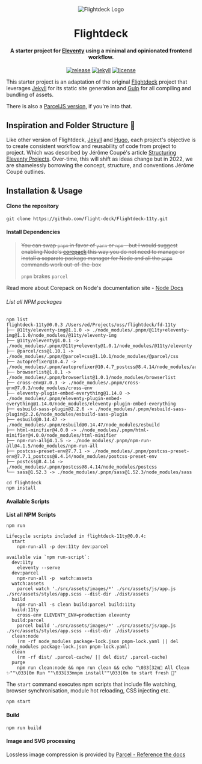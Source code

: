 <div align="center">
<p><img src="https://rdm.sfo2.digitaloceanspaces.com/flightdeck/v3-flightdeck__logo--purple-haze-600x528.png" alt="Flightdeck Logo"></p>
<h1>Flightdeck</h1>
<h4>A starter project for <a href="https://www.11ty.dev/">Eleventy</a> using a minimal and opinionated frontend workflow.</h4>

[![release](https://img.shields.io/github/release/flight-deck/Flightdeck.svg?style=for-the-badge&logo=github&logoColor=white&colorA=101119&colorB=6D57FF)](https://github.com/flight-deck/Flightdeck-11ty/releases/latest) [![jekyll](https://img.shields.io/badge/Eleventy-v0.12.1+-373277.svg?style=for-the-badge&logo=eleventy&logoColor=white&colorA=101119&colorB=7273D6)](https://github.com/11ty/eleventy/releases/latest) [![license](https://img.shields.io/badge/License-MIT-373277.svg?style=for-the-badge&l&logoColor=white&colorA=101119&colorB=42557B)](https://github.com/flight-deck/Flightdeck/blob/master/LICENSE)

</div>

This starter project is an adaptation of the original [Flightdeck](https://github.com/flight-deck/Flightdeck-Jekyll) project that leverages [Jekyll](https://jekyllrb.com/) for its static site generation and [Gulp](https://gulpjs.com/) for all compiling and bundling of assets.

There is also a [ParcelJS version](https://github.com/flight-deck/flightdeck-jekyll-parcel), if you're into that.

## Inspiration and Folder Structure 🤔

Like other version of Flightdeck, [Jekyll](https://github.com/flight-deck/Flightdeck-Jekyll/) and [Hugo](https://github.com/flight-deck/Flightdeck-Hugo), each project's objective is to create consistent workflow and reusability of code from project to project. Which was described by Jérôme Coupé's article [Structuring Eleventy Projects](https://www.webstoemp.com/blog/eleventy-projects-structure/). Over-time, this will shift as ideas change but in 2022, we are shamelessly borrowing the concept, structure, and conventions Jérôme Coupé outlines.

## Installation & Usage

#### Clone the repository

```shell
git clone https://github.com/flight-deck/Flightdeck-11ty.git
```

#### Install Dependencies

> ~~You can swap `pnpm` in favor of `yarn` or `npm` - but I would suggest enabling Node's [corepack](https://nodejs.org/api/corepack.html) this way you do not need to manage or install a separate package manager for Node and all the `pnpm` commands work out-of-the-box~~
>
> `pnpm` brakes `parcel`

Read more about Corepack on Node's documentation site - [Node Docs](https://nodejs.org/api/corepack.html)

###### List all NPM packages

```shell
npm list
flightdeck-11ty@0.0.3 /Users/ed/Projects/oss/flightdeck/fd-11ty
├── @11ty/eleventy-img@1.1.0 -> ./node_modules/.pnpm/@11ty+eleventy-img@1.1.0/node_modules/@11ty/eleventy-img
├── @11ty/eleventy@1.0.1 -> ./node_modules/.pnpm/@11ty+eleventy@1.0.1/node_modules/@11ty/eleventy
├── @parcel/css@1.10.1 -> ./node_modules/.pnpm/@parcel+css@1.10.1/node_modules/@parcel/css
├── autoprefixer@10.4.7 -> ./node_modules/.pnpm/autoprefixer@10.4.7_postcss@8.4.14/node_modules/autoprefixer
├── browserlist@1.0.1 -> ./node_modules/.pnpm/browserlist@1.0.1/node_modules/browserlist
├── cross-env@7.0.3 -> ./node_modules/.pnpm/cross-env@7.0.3/node_modules/cross-env
├── eleventy-plugin-embed-everything@1.14.0 -> ./node_modules/.pnpm/eleventy-plugin-embed-everything@1.14.0/node_modules/eleventy-plugin-embed-everything
├── esbuild-sass-plugin@2.2.6 -> ./node_modules/.pnpm/esbuild-sass-plugin@2.2.6/node_modules/esbuild-sass-plugin
├── esbuild@0.14.47 -> ./node_modules/.pnpm/esbuild@0.14.47/node_modules/esbuild
├── html-minifier@4.0.0 -> ./node_modules/.pnpm/html-minifier@4.0.0/node_modules/html-minifier
├── npm-run-all@4.1.5 -> ./node_modules/.pnpm/npm-run-all@4.1.5/node_modules/npm-run-all
├── postcss-preset-env@7.7.1 -> ./node_modules/.pnpm/postcss-preset-env@7.7.1_postcss@8.4.14/node_modules/postcss-preset-env
├── postcss@8.4.14 -> ./node_modules/.pnpm/postcss@8.4.14/node_modules/postcss
└── sass@1.52.3 -> ./node_modules/.pnpm/sass@1.52.3/node_modules/sass
```

```shell
cd flightdeck
npm install
```

#### Available Scripts

**List all NPM Scripts**

```shell
npm run
```

```shell
Lifecycle scripts included in flightdeck-11ty@0.0.4:
  start
    npm-run-all -p dev:11ty dev:parcel

available via `npm run-script`:
  dev:11ty
    eleventy --serve
  dev:parcel
    npm-run-all -p  watch:assets
  watch:assets
    parcel watch './src/assets/images/*' ./src/assets/js/app.js ./src/assets/styles/app.scss --dist-dir ./dist/assets
  build
    npm-run-all -s clean build:parcel build:11ty
  build:11ty
    cross-env ELEVENTY_ENV=production eleventy
  build:parcel
    parcel build './src/assets/images/*' ./src/assets/js/app.js ./src/assets/styles/app.scss --dist-dir ./dist/assets
  clean:node
    (rm -rf node_modules package-lock.json pnpm-lock.yaml || del node_modules package-lock.json pnpm-lock.yaml)
  clean
    (rm -rf dist/ .parcel-cache/ || del dist/ .parcel-cache)
  purge
    npm run clean:node && npm run clean && echo "\033[32m🧹 All Clean ✨""\033[0m Run ""\033[33mnpm install""\033[0m to start fresh 🤩"
```

The `start` command executes npm scripts that include file watching, browser synchronisation, module hot reloading, CSS injecting etc.

```shell
npm start
```

#### Build

```shell
npm run build
```

#### Image and SVG processing

Lossless image compression is provided by [Parcel - Reference the docs](https://parceljs.org/recipes/image/) 
